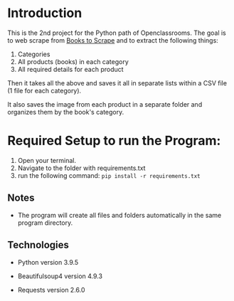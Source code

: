 # Introduction
This is the 2nd project for the Python path of Openclassrooms. The goal is to web scrape from [Books to Scrape](http://books.toscrape.com/)
and to extract the following things:
1. Categories
2. All products (books) in each category
3. All required details for each product

Then it takes all the above and saves it all in separate lists within a CSV file (1 file for each category).

It also saves the image from each product in a separate folder and organizes them by the book's category.


# Required Setup to run the Program:


1. Open your terminal.
2. Navigate to the folder with requirements.txt
3. run the following command: 
   `pip install -r requirements.txt`
   
## Notes
- The program will create all files and folders automatically in the same program directory.

## Technologies
- Python version 3.9.5

- Beautifulsoup4 version 4.9.3

- Requests version 2.6.0
